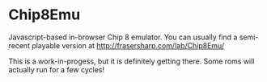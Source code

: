 # Chip8Emu
Javascript-based in-browser Chip 8 emulator.
You can usually find a semi-recent playable version at http://frasersharp.com/lab/Chip8Emu/

This is a work-in-progess, but it is definitely getting there.  Some roms will actually run for a few cycles!

